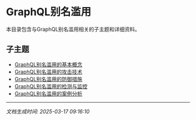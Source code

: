 # GraphQL别名滥用

本目录包含与GraphQL别名滥用相关的子主题和详细资料。

## 子主题

- [GraphQL别名滥用的基本概念](graphql-alias-abuse/basic-concepts.md)
- [GraphQL别名滥用的攻击技术](graphql-alias-abuse/attack-techniques.md)
- [GraphQL别名滥用的防御措施](graphql-alias-abuse/defense-measures.md)
- [GraphQL别名滥用的检测与监控](graphql-alias-abuse/detection-monitoring.md)
- [GraphQL别名滥用的案例分析](graphql-alias-abuse/case-studies.md)

---

*文档生成时间: 2025-03-17 09:16:10*
